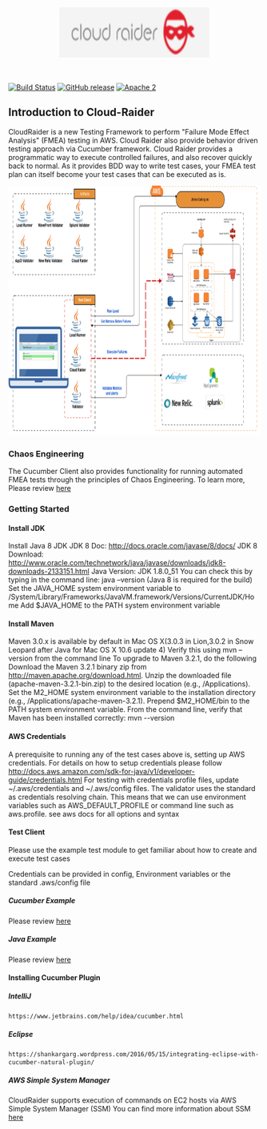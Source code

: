 <div align="center">
  <img width="300" height="100"
    src="./cloudraider-logo.png">
</div>

<BR></BR>
[![Build Status](https://api.travis-ci.com/intuit/CloudRaider.svg?branch=development)](https://travis-ci.com/intuit/CloudRaider)
[![GitHub release](https://img.shields.io/github/release/intuit/CloudRaider.svg)](https://github.com/intuit/CloudRaider/releases)
[![Apache 2](http://img.shields.io/badge/license-Apache%202-brightgreen.svg)](http://www.apache.org/licenses/LICENSE-2.0)

## Introduction to Cloud-Raider 

CloudRaider is a new Testing Framework to perform "Failure Mode Effect Analysis" (FMEA) testing in AWS.  Cloud Raider also provide behavior driven testing approach via Cucumber framework. Cloud Raider provides a programmatic way to execute controlled failures, and also recover quickly back to normal. As it provides BDD way to write test cases, your FMEA test plan can itself become your test cases that can be executed as is.

<div align="center">
  <img width="800" height="500"
    src="./overview.png">
</div>

### Chaos Engineering ###
The Cucumber Client also provides functionality for running automated FMEA tests through the principles of Chaos Engineering. 
To learn more, Please review [here](ChaosFeature.md)

### Getting Started ##

#### Install JDK ###

Install Java 8 JDK
JDK 8 Doc: http://docs.oracle.com/javase/8/docs/
JDK 8 Download: http://www.oracle.com/technetwork/java/javase/downloads/jdk8-downloads-2133151.html
Java Version: JDK 1.8.0_51
You can check this by typing in the command line: java –version (Java 8 is required for the build)
Set the JAVA_HOME system environment variable to /System/Library/Frameworks/JavaVM.framework/Versions/CurrentJDK/Home
Add $JAVA_HOME to the PATH system environment variable
#### Install Maven ###

Maven 3.0.x is available by default in Mac OS X(3.0.3 in Lion,3.0.2 in Snow Leopard after Java for Mac OS X 10.6 update 4)
Verify this using mvn –version from the command line
To upgrade to Maven 3.2.1, do the following
Download the Maven 3.2.1 binary zip from http://maven.apache.org/download.html.
Unzip the downloaded file (apache-maven-3.2.1-bin.zip) to the desired location (e.g., /Applications).
Set the M2_HOME system environment variable to the installation directory (e.g., /Applications/apache-maven-3.2.1).
Prepend $M2_HOME/bin to the PATH system environment variable.
From the command line, verify that Maven has been installed correctly: mvn --version

#### AWS Credentials ###
A prerequisite to running any of the test cases above is, setting up AWS credentials. For details on how to setup credentials please follow http://docs.aws.amazon.com/sdk-for-java/v1/developer-guide/credentials.html
For testing with credentials profile files, update ~/.aws/credentials and ~/.aws/config files.
The validator uses the standard as credentials resolving chain. This means that we can use environment variables such as AWS_DEFAULT_PROFILE or command line such as aws.profile. see aws docs for all options and syntax


#### Test Client  ###
Please use the example test module to get familiar about how to create and execute test cases

Credentials can be provided in config, Environment variables or the standard .aws/config file

##### Cucumber Example
Please review [here](cucumber-example/README.md)

##### Java Example
Please review [here](java-example/README.md)

#### Installing Cucumber Plugin ###
##### IntelliJ
    https://www.jetbrains.com/help/idea/cucumber.html
##### Eclipse
    https://shankargarg.wordpress.com/2016/05/15/integrating-eclipse-with-cucumber-natural-plugin/

##### AWS Simple System Manager
CloudRaider supports execution of commands on EC2 hosts via AWS Simple System Manager (SSM)
You can find more information about SSM [here](https://docs.aws.amazon.com/systems-manager/latest/userguide/ssm-agent.html)

